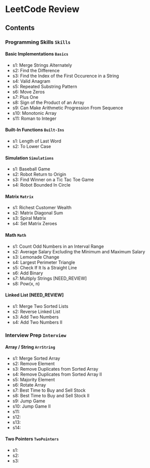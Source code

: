 # LeetCode Review

## Contents
### Programming Skills `Skills`
#### Basic Implementations `Basics` 
- s1: Merge Strings Alternately
- s2: Find the Difference
- s3: Find the Index of the First Occurence in a String
- s4: Valid Anagram
- s5: Repeated Substring Pattern
- s6: Move Zeros
- s7: Plus One
- s8: Sign of the Product of an Array
- s9: Can Make Arithmetic Progression From Sequence
- s10: Monotonic Array
- s11: Roman to Integer
#### Built-In Functions `Built-Ins`
- s1: Length of Last Word
- s2: To Lower Case
#### Simulation `Simulations`
- s1: Baseball Game
- s2: Robot Return to Origin
- s3: Find Winner on a Tic Tac Toe Game
- s4: Robot Bounded In Circle
#### Matrix `Matrix`
- s1: Richest Customer Wealth
- s2: Matrix Diagonal Sum
- s3: Spiral Matrix
- s4: Set Matrix Zeroes
#### Math `Math`
- s1: Count Odd Numbers in an Interval Range
- s2: Average Salary Excluding the Minimum and Maximum Salary
- s3: Lemonade Change
- s4: Largest Perimeter Triangle
- s5: Check If It Is a Straight Line
- s6: Add Binary
- s7: Multiply Strings [NEED_REVIEW]
- s8: Pow(x, n)
#### Linked List [NEED_REVIEW]
- s1: Merge Two Sorted Lists
- s2: Reverse Linked List
- s3: Add Two Numbers
- s4: Add Two Numbers II

### Interview Prep `Interview`
#### Array / String `ArrString`
- s1: Merge Sorted Array
- s2: Remove Element
- s3: Remove Duplicates from Sorted Array
- s4: Remove Duplicates from Sorted Array II
- s5: Majority Element
- s6: Rotate Array
- s7: Best Time to Buy and Sell Stock
- s8: Best Time to Buy and Sell Stock II
- s9: Jump Game
- s10: Jump Game II
- s11:
- s12:
- s13:
- s14:
#### Two Pointers `TwoPointers`
- s1:
- s2:
- s3: